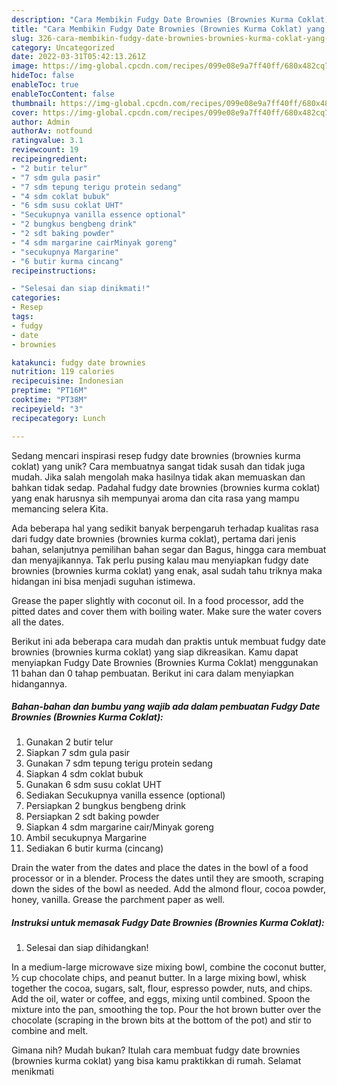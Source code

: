 ```yaml
---
description: "Cara Membikin Fudgy Date Brownies (Brownies Kurma Coklat) yang Bisa Manjain Lidah"
title: "Cara Membikin Fudgy Date Brownies (Brownies Kurma Coklat) yang Bisa Manjain Lidah"
slug: 326-cara-membikin-fudgy-date-brownies-brownies-kurma-coklat-yang-bisa-manjain-lidah
category: Uncategorized
date: 2022-03-31T05:42:13.261Z
image: https://img-global.cpcdn.com/recipes/099e08e9a7ff40ff/680x482cq70/fudgy-date-brownies-brownies-kurma-coklat-foto-resep-utama.jpg
hideToc: false
enableToc: true
enableTocContent: false
thumbnail: https://img-global.cpcdn.com/recipes/099e08e9a7ff40ff/680x482cq70/fudgy-date-brownies-brownies-kurma-coklat-foto-resep-utama.jpg
cover: https://img-global.cpcdn.com/recipes/099e08e9a7ff40ff/680x482cq70/fudgy-date-brownies-brownies-kurma-coklat-foto-resep-utama.jpg
author: Admin
authorAv: notfound
ratingvalue: 3.1
reviewcount: 19
recipeingredient:
- "2 butir telur"
- "7 sdm gula pasir"
- "7 sdm tepung terigu protein sedang"
- "4 sdm coklat bubuk"
- "6 sdm susu coklat UHT"
- "Secukupnya vanilla essence optional"
- "2 bungkus bengbeng drink"
- "2 sdt baking powder"
- "4 sdm margarine cairMinyak goreng"
- "secukupnya Margarine"
- "6 butir kurma cincang"
recipeinstructions:

- "Selesai dan siap dinikmati!"
categories:
- Resep
tags:
- fudgy
- date
- brownies

katakunci: fudgy date brownies 
nutrition: 119 calories
recipecuisine: Indonesian
preptime: "PT16M"
cooktime: "PT38M"
recipeyield: "3"
recipecategory: Lunch

---
```





Sedang mencari inspirasi resep fudgy date brownies (brownies kurma coklat) yang unik? Cara membuatnya sangat tidak susah dan tidak juga mudah. Jika salah mengolah maka hasilnya tidak akan memuaskan dan bahkan tidak sedap. Padahal fudgy date brownies (brownies kurma coklat) yang enak harusnya sih mempunyai aroma dan cita rasa yang mampu memancing selera Kita.





Ada beberapa hal yang sedikit banyak berpengaruh terhadap kualitas rasa dari fudgy date brownies (brownies kurma coklat), pertama dari jenis bahan, selanjutnya pemilihan bahan segar dan Bagus, hingga cara membuat dan menyajikannya. Tak perlu pusing kalau mau menyiapkan fudgy date brownies (brownies kurma coklat) yang enak,      asal sudah tahu triknya maka hidangan ini bisa menjadi suguhan istimewa.














Grease the paper slightly with coconut oil. In a food processor, add the pitted dates and cover them with boiling water. Make sure the water covers all the dates.






Berikut ini ada beberapa cara mudah dan praktis untuk membuat fudgy date brownies (brownies kurma coklat) yang siap dikreasikan. Kamu dapat menyiapkan Fudgy Date Brownies (Brownies Kurma Coklat) menggunakan 11 bahan dan 0 tahap pembuatan. Berikut ini cara dalam menyiapkan hidangannya.

<!--inarticleads1-->

##### Bahan-bahan dan bumbu yang wajib ada dalam pembuatan Fudgy Date Brownies (Brownies Kurma Coklat):

1. Gunakan 2 butir telur
1. Siapkan 7 sdm gula pasir
1. Gunakan 7 sdm tepung terigu protein sedang
1. Siapkan 4 sdm coklat bubuk
1. Gunakan 6 sdm susu coklat UHT
1. Sediakan Secukupnya vanilla essence (optional)
1. Persiapkan 2 bungkus bengbeng drink
1. Persiapkan 2 sdt baking powder
1. Siapkan 4 sdm margarine cair/Minyak goreng
1. Ambil secukupnya Margarine
1. Sediakan 6 butir kurma (cincang)


Drain the water from the dates and place the dates in the bowl of a food processor or in a blender. Process the dates until they are smooth, scraping down the sides of the bowl as needed. Add the almond flour, cocoa powder, honey, vanilla. Grease the parchment paper as well. 

<!--inarticleads2-->

##### Instruksi untuk memasak Fudgy Date Brownies (Brownies Kurma Coklat):


1. Selesai dan siap dihidangkan!

In a medium-large microwave size mixing bowl, combine the coconut butter, ½ cup chocolate chips, and peanut butter. In a large mixing bowl, whisk together the cocoa, sugars, salt, flour, espresso powder, nuts, and chips. Add the oil, water or coffee, and eggs, mixing until combined. Spoon the mixture into the pan, smoothing the top. Pour the hot brown butter over the chocolate (scraping in the brown bits at the bottom of the pot) and stir to combine and melt. 

Gimana nih? Mudah bukan? Itulah cara membuat fudgy date brownies (brownies kurma coklat) yang bisa kamu praktikkan di rumah. Selamat menikmati
